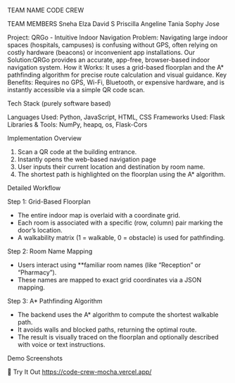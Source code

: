 TEAM NAME
CODE CREW

TEAM MEMBERS
Sneha Elza David
S Priscilla Angeline
Tania Sophy Jose

Project: QRGo - Intuitive Indoor Navigation
     Problem: Navigating large indoor spaces (hospitals, campuses) is confusing without GPS, often relying on costly hardware (beacons) or inconvenient app installations.
     Our Solution:QRGo provides an accurate, app-free, browser-based indoor navigation system.
     How it Works: It uses a grid-based floorplan and the A* pathfinding algorithm for precise route calculation and visual guidance.
     Key Benefits: Requires no GPS, Wi-Fi, Bluetooth, or expensive hardware, and is instantly accessible via a simple QR code scan.

Tech Stack (purely software based)

Languages Used: Python, JavaScript, HTML, CSS
Frameworks Used: Flask 
Libraries & Tools: NumPy, heapq, os, Flask-Cors 

Implementation Overview

1. Scan a QR code at the building entrance.
2. Instantly opens the web-based navigation page
3. User inputs their current location and destination by room name.
4. The shortest path is highlighted on the floorplan using the A* algorithm.

Detailed Workflow

Step 1: Grid-Based Floorplan
- The entire indoor map is overlaid with a coordinate grid.
- Each room is associated with a specific (row, column) pair marking the door’s location.
- A walkability matrix (1 = walkable, 0 = obstacle) is used for pathfinding.

Step 2: Room Name Mapping
- Users interact using **familiar room names (like “Reception” or “Pharmacy”).
- These names are mapped to exact grid coordinates via a JSON mapping.

Step 3: A* Pathfinding Algorithm
- The backend uses the A* algorithm to compute the shortest walkable path.
- It avoids walls and blocked paths, returning the optimal route.
- The result is visually traced on the floorplan and optionally described with voice or text instructions.


Demo Screenshots


🔗 Try It Out
https://code-crew-mocha.vercel.app/



